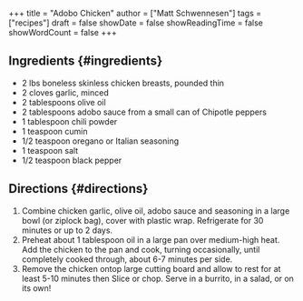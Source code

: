+++
title = "Adobo Chicken"
author = ["Matt Schwennesen"]
tags = ["recipes"]
draft = false
showDate = false
showReadingTime = false
showWordCount = false
+++

## Ingredients {#ingredients}

-   2 lbs boneless skinless chicken breasts, pounded thin
-   2 cloves garlic, minced
-   2 tablespoons olive oil
-   2 tablespoons adobo sauce from a small can of Chipotle peppers
-   1 tablespoon chili powder
-   1 teaspoon cumin
-   1/2 teaspoon oregano or Italian seasoning
-   1 teaspoon salt
-   1/2 teaspoon black pepper


## Directions {#directions}

1.  Combine chicken garlic, olive oil, adobo sauce and seasoning in a large bowl
    (or ziplock bag), cover with plastic wrap. Refrigerate for 30 minutes or up
    to 2 days.
2.  Preheat about 1 tablespoon oil in a large pan over medium-high heat.  Add the
    chicken to the pan and cook, turning occasionally, until completely cooked
    through, about 6-7 minutes per side.
3.  Remove the chicken ontop large cutting board and allow to rest for at least
    5-10 minutes then Slice or chop. Serve in a burrito, in a salad, or on its
    own!
